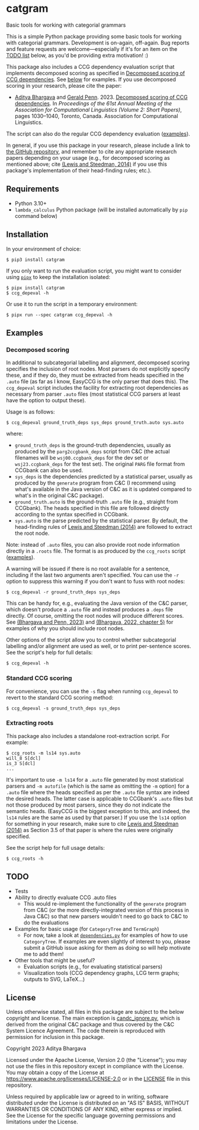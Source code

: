 # catgram
Basic tools for working with categorial grammars

This is a simple Python package providing some basic tools for working with
categorial grammars.
Development is on-again, off-again.
Bug reports and feature requests are welcome—especially if it's for an item on
the [TODO list](#todo) below, as you'd be providing extra motivation! :)

This package also includes a CCG dependency evaluation script that implements
decomposed scoring as specified in [Decomposed scoring of CCG
dependencies](https://aclanthology.org/2023.acl-short.89/).
See [below](#decomposed-scoring) for examples.
If you use decomposed scoring in your research, please cite the paper:
* [Aditya Bhargava](https://www.cs.toronto.edu/~aditya/) and [Gerald
  Penn](https://www.cs.toronto.edu/~gpenn/). 2023. [Decomposed scoring of CCG
  dependencies](https://aclanthology.org/2023.acl-short.89/).  In *Proceedings
  of the 61st Annual Meeting of the Association for Computational Linguistics
  (Volume 2: Short Papers)*, pages 1030–1040, Toronto, Canada.  Association for
  Computational Linguistics.

The script can also do the regular CCG dependency evaluation
([examples](#standard-ccg-scoring)).

In general, if you use this package in your research, please include a link to
[the GitHub repository](https://github.com/rightaditya/catgram), and remember
to cite any appropriate research papers depending on your usage (e.g., for
decomposed scoring as mentioned above; cite [(Lewis and Steedman,
2014)](https://aclanthology.org/D14-1107/) if
you use this package's implementation of their head-finding rules; etc.).

## Requirements

* Python 3.10+
* `lambda_calculus` Python package (will be installed automatically by `pip`
  command below)

## Installation

In your environment of choice:
```shellsession
$ pip3 install catgram
```

If you only want to run the evaluation script, you might want to consider using
[`pipx`](https://pypa.github.io/pipx/) to keep the installation isolated:
```shellsession
$ pipx install catgram
$ ccg_depeval -h
```
Or use it to run the script in a temporary environment:
```shellsession
$ pipx run --spec catgram ccg_depeval -h
```

## Examples

### Decomposed scoring

In additional to subcategorial labelling and alignment, decomposed scoring
specifies the inclusion of root nodes.
Most parsers do not explicitly specify these, and if they do, they must be
extracted from heads specified in the `.auto` file (as far as I know, EasyCCG
is the only parser that does this).
The `ccg_depeval` script includes the facility for extracting root dependencies
as necessary from parser `.auto` files (most statistical CCG parsers at least
have the option to output these).

Usage is as follows:
```shellsession
$ ccg_depeval ground_truth_deps sys_deps ground_truth.auto sys.auto
```
where:
* `ground_truth_deps` is the ground-truth dependencies, usually as produced
  by the `parg2ccgbank_deps` script from C&C (the actual filenames will be
  `wsj00.ccgbank_deps` for the dev set or `wsj23.ccgbank_deps` for the test
  set). The original `PARG` file format from CCGbank can also be used.
* `sys_deps` is the dependencies predicted by a statistical parser, usually as
  produced by the `generate` program from C&C (I recommend using what's
  available in the Java version of C&C as it is updated compared to what's in
  the original C&C package).
* `ground_truth.auto` is the ground-truth `.auto` file (e.g., straight from
  CCGbank). The heads specified in this file are followed directly according
  to the syntax specified in CCGbank.
* `sys.auto` is the parse predicted by the statistical parser. By default, the
  head-finding rules of [Lewis and Steedman
  (2014)](https://aclanthology.org/D14-1107/) are followed to extract the root
  node.

Note: instead of `.auto` files, you can also provide root node information
directly in a `.roots` file.
The format is as produced by the `ccg_roots` script
([examples](#extracting-roots)).

A warning will be issued if there is no root available for a sentence, including
if the last two arguments aren't specified.
You can use the `-r` option to suppress this warning if you don't want to fuss
with root nodes:
```shellsesion
$ ccg_depeval -r ground_truth_deps sys_deps
```
This can be handy for, e.g., evaluating the Java version of the C&C parser,
which doesn't produce a `.auto` file and instead produces a `.deps` file
directly.
Of course, omitting the root nodes will produce different scores.
See [(Bhargava and Penn, 2023)](https://aclanthology.org/2023.acl-short.89/)
and [(Bhargava, 2022, chapter 5)](https://hdl.handle.net/1807/125446) for
examples of why you should include root nodes.

Other options of the script allow you to control whether subcategorial labelling
and/or alignment are used as well, or to print per-sentence scores. See the
script's help for full details:
```shellsession
$ ccg_depeval -h
```

### Standard CCG scoring

For convenience, you can use the `-s` flag when running `ccg_depeval` to revert
to the standard CCG scoring method:
```shellsession
$ ccg_depeval -s ground_truth_deps sys_deps
```

### Extracting roots

This package also includes a standalone root-extraction script.
For example:
```shellsession
$ ccg_roots -m ls14 sys.auto
will_8 S[dcl]
is_3 S[dcl]
...
```
It's important to use `-m ls14` for a `.auto` file generated by most statistical
parsers and `-m autofile` (which is the same as omitting the `-m` option) for
a `.auto` file where the heads specified as per the `.auto` file syntax are
indeed the desired heads.
The latter case is applicable to CCGbank's `.auto` files but not those produced
by most parsers, since they do not indicate the semantic heads.
(EasyCCG is the biggest exception to this, and indeed, the `ls14` rules are the
same as used by that parser.)
If you use the `ls14` option for something in your research, make sure to cite
[Lewis and Steedman (2014)](https://aclanthology.org/D14-1107/) as Section 3.5
of that paper is where the rules were originally specified.

See the script help for full usage details:
```shellsession
$ ccg_roots -h
```

## TODO

* Tests
* Ability to directly evaluate CCG .auto files
    * This would re-implement the functionality of the `generate` program from
      C&C (or the more directly-integrated version of this process in Java C&C)
      so that new parsers wouldn't need to go back to C&C to do the evaluations
* Examples for basic usage (for `CategoryTree` and `TermGraph`)
    * For now, take a look at [`dependencies.py`](catgram/ccg/dependencies.py)
      for examples of how to use `CategoryTree`.
      If examples are even slightly of interest to you, please submit a GitHub
      issue asking for them as doing so will help motivate me to add them!
* Other tools that might be useful?
    * Evaluation scripts (e.g., for evaluating statistical parsers)
    * Visualization tools (CCG dependency graphs, LCG term graphs; outputs to
      SVG, LaTeX...)

## License

Unless otherwise stated, all files in this package are subject to the below
copyright and license. The main exception is
[candc_ignore.py](catgram/ccg/candc_ignore.py), which is derived from the
original C&C package and thus covered by the C&C System Licence Agreement.
The code therein is reproduced with permission for inclusion in this package.

Copyright 2023 Aditya Bhargava

Licensed under the Apache License, Version 2.0 (the "License"); you may not use
the files in this repository except in compliance with the License. You may
obtain a copy of the License at <https://www.apache.org/licenses/LICENSE-2.0> or
in the [LICENSE](LICENSE) file in this repository.

Unless required by applicable law or agreed to in writing, software distributed
under the License is distributed on an "AS IS" BASIS, WITHOUT WARRANTIES OR
CONDITIONS OF ANY KIND, either express or implied. See the License for the
specific language governing permissions and limitations under the License.

